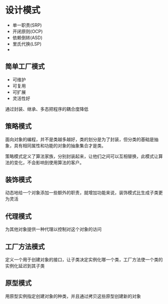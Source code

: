 # 设计模式

* 单一职责(SRP)
* 开闭原则(OCP)
* 依赖倒转(ASD)
* 里氏代换(LSP)
* 


## 简单工厂模式

* 可维护
* 可复用
* 可扩展
* 灵活性好

通过封装、继承、多态把程序的耦合度降低

## 策略模式

面向对象的编程，并不是类越多越好，类的划分是为了封装，但分类的基础是抽象，具有相同属性和功能的对象的抽象集合才是类。

策略模式定义了算法家族，分别封装起来，让他们之间可以互相替换，此模式让算法的变化，不会影响到使用算法的客户。

## 装饰模式

动态地给一个对象添加一些额外的职责，就增加功能来说，装饰模式比生成子类更为灵活

## 代理模式

为其他对象提供一种代理以控制对这个对象的访问

## 工厂方法模式

定义一个用于创建对象的接口，让子类决定实例化哪一个类，工厂方法使一个类的实例化延迟到其子类

## 原型模式

用原型实例指定创建对象的种类，并且通过拷贝这些原型创建新的对象